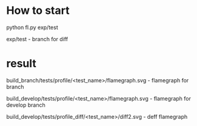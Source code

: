 # How to start 

python fl.py exp/test

exp/test - branch for diff

# result
build_branch/tests/profile/<test_name>/flamegraph.svg - flamegraph for branch

build_develop/tests/profile/<test_name>/flamegraph.svg - flamegraph for develop branch

build_develop/tests/profile_diff/<test_name>/diff2.svg - deff flamegraph